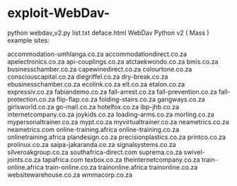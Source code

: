 # exploit-WebDav-
python webdav_v2.py list.txt deface.html
WebDav Python v2 ( Mass )
example sites:

accommodation-umhlanga.co.za
accommodationdirect.co.za
apelectronics.co.za
api-couplings.co.za
atctaekwondo.co.za
bmis.co.za
businesschamber.co.za
capewinedirect.co.za
colourtone.co.za
consciouscapital.co.za
diegriffel.co.za
dry-break.co.za
ebusinesschamber.co.za
ecolink.co.za
elt.co.za
etalon.co.za
expressiv.co.za
fabiandemo.co.za
fall-arrest.co.za
fall-prevention.co.za
fall-protection.co.za
flip-flap.co.za
folding-stairs.co.za
gangways.co.za
girlsworld.co.za
go-mail.co.za
hotelfox.co.za
ibp-jhb.co.za
internetcompany.co.za
joykids.co.za
loading-arms.co.za
morling.co.za
mypersonaltrainer.co.za
mypt.co.za
myvirtualtrainer.co.za
neametrics.co.za
neametrics.com
online-training.africa
online-training.co.za
onlinetraining.africa
plandesign.co.za
precisionplastics.co.za
printco.co.za
prolinux.co.za
saipa-jakaranda.co.za
signalsystems.co.za
silveroakgroup.co.za
southafrica-direct.com
suprema.co.za
swivel-joints.co.za
tapafrica.com
texbox.co.za
theinternetcompany.co.za
train-online.africa
train-online.co.za
trainonline.africa
trainonline.co.za
websitewarehouse.co.za
wmmacorp.co.za

